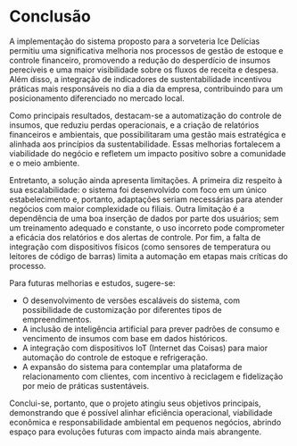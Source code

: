 # Conclusão

A implementação do sistema proposto para a sorveteria Ice Delícias permitiu uma significativa melhoria nos processos de gestão de estoque e controle financeiro, promovendo a redução do desperdício de insumos perecíveis e uma maior visibilidade sobre os fluxos de receita e despesa. Além disso, a integração de indicadores de sustentabilidade incentivou práticas mais responsáveis no dia a dia da empresa, contribuindo para um posicionamento diferenciado no mercado local.

Como principais resultados, destacam-se a automatização do controle de insumos, que reduziu perdas operacionais, e a criação de relatórios financeiros e ambientais, que possibilitaram uma gestão mais estratégica e alinhada aos princípios da sustentabilidade. Essas melhorias fortalecem a viabilidade do negócio e refletem um impacto positivo sobre a comunidade e o meio ambiente.

Entretanto, a solução ainda apresenta limitações. A primeira diz respeito à sua escalabilidade: o sistema foi desenvolvido com foco em um único estabelecimento e, portanto, adaptações seriam necessárias para atender negócios com maior complexidade ou filiais. Outra limitação é a dependência de uma boa inserção de dados por parte dos usuários; sem um treinamento adequado e constante, o uso incorreto pode comprometer a eficácia dos relatórios e dos alertas de controle. Por fim, a falta de integração com dispositivos físicos (como sensores de temperatura ou leitores de código de barras) limita a automação em etapas mais críticas do processo.

Para futuras melhorias e estudos, sugere-se:

* O desenvolvimento de versões escaláveis do sistema, com possibilidade de customização por diferentes tipos de empreendimentos.
* A inclusão de inteligência artificial para prever padrões de consumo e vencimento de insumos com base em dados históricos.
* A integração com dispositivos IoT (Internet das Coisas) para maior automação do controle de estoque e refrigeração.
* A expansão do sistema para contemplar uma plataforma de relacionamento com clientes, com incentivo à reciclagem e fidelização por meio de práticas sustentáveis.

Conclui-se, portanto, que o projeto atingiu seus objetivos principais, demonstrando que é possível alinhar eficiência operacional, viabilidade econômica e responsabilidade ambiental em pequenos negócios, abrindo espaço para evoluções futuras com impacto ainda mais abrangente.
